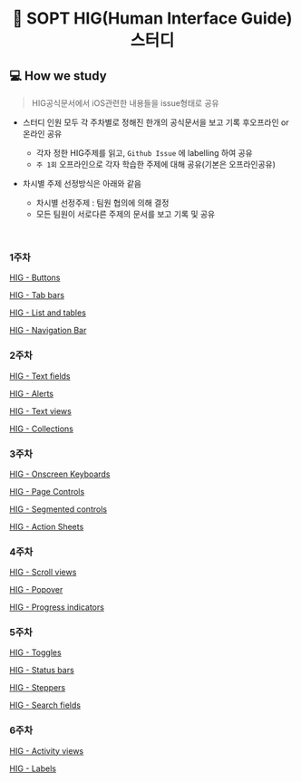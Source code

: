 <div align="center">

#  SOPT HIG(Human Interface Guide) 스터디



</div>

## 💻 How we study
> HIG공식문서에서 iOS관련한 내용들을 issue형태로 공유

- 스터디 인원 모두 각 주차별로 정해진 한개의 공식문서을 보고 기록 후오프라인 or 온라인 공유 
  - 각자 정한 HIG주제를 읽고, `Github Issue` 에 labelling 하여 공유
  - `주 1회` 오프라인으로 각자 학습한 주제에 대해 공유(기본은 오프라인공유)

- 차시별 주제 선정방식은 아래와 같음
  - 차시별 선정주제 : 팀원 협의에 의해 결정
  - 모든 팀원이 서로다른 주제의 문서를 보고 기록 및 공유


<br/>

### 1주차
[HIG - Buttons](https://lsj8706.tistory.com/23)

[HIG - Tab bars](https://github.com/SOPT-HIG-WWDC/HIG/issues/2)

[HIG - List and tables](https://github.com/SOPT-HIG-WWDC/HIG/issues/1)

[HIG - Navigation Bar](https://preyhong.tistory.com/2)

### 2주차
[HIG - Text fields](https://lsj8706.tistory.com/24)

[HIG - Alerts](https://github.com/SOPT-HIG-WWDC/HIG/issues/6)

[HIG - Text views](https://github.com/SOPT-HIG-WWDC/HIG/issues/7)

[HIG - Collections](https://preyhong.tistory.com/4)

### 3주차
[HIG - Onscreen Keyboards](https://lsj8706.tistory.com/26)

[HIG - Page Controls](https://github.com/SOPT-HIG-WWDC/HIG/issues/10)

[HIG - Segmented controls](https://github.com/SOPT-HIG-WWDC/HIG/issues/11)

[HIG - Action Sheets](https://velog.io/@lms7802/HIG-Action-Sheets)

### 4주차
[HIG - Scroll views](https://lsj8706.tistory.com/27)

[HIG - Popover](https://github.com/SOPT-HIG-WWDC/HIG/issues/14)

[HIG - Progress indicators](https://github.com/SOPT-HIG-WWDC/HIG/issues/15)

### 5주차
[HIG - Toggles](https://lsj8706.tistory.com/28)

[HIG - Status bars](https://github.com/SOPT-HIG-WWDC/HIG/issues/17)

[HIG - Steppers](https://github.com/SOPT-HIG-WWDC/HIG/issues/18)

[HIG - Search fields](https://github.com/SOPT-HIG-WWDC/HIG/issues/19)

### 6주차
[HIG - Activity views](https://github.com/SOPT-HIG-WWDC/HIG/issues/20)

[HIG - Labels](https://lsj8706.tistory.com/30)
